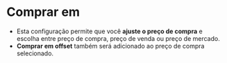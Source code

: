# **Comprar em**

- Esta configuração permite que você **ajuste o preço de compra** e escolha entre preço de compra, preço de venda ou preço de mercado.
- **Comprar em offset** também será adicionado ao preço de compra selecionado.
